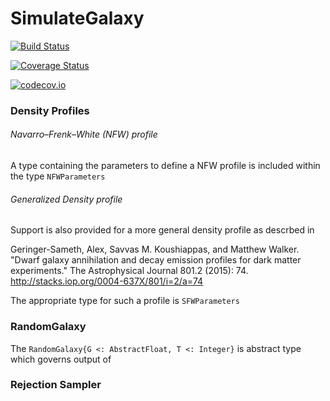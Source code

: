 # SimulateGalaxy

[![Build Status](https://travis-ci.org/brendanstats/SimulateGalaxy.jl.svg?branch=master)](https://travis-ci.org/brendanstats/SimulateGalaxy.jl)

[![Coverage Status](https://coveralls.io/repos/brendanstats/SimulateGalaxy.jl/badge.svg?branch=master&service=github)](https://coveralls.io/github/brendanstats/SimulateGalaxy.jl?branch=master)

[![codecov.io](http://codecov.io/github/brendanstats/SimulateGalaxy.jl/coverage.svg?branch=master)](http://codecov.io/github/brendanstats/SimulateGalaxy.jl?branch=master)

### Density Profiles

###### Navarro–Frenk–White (NFW) profile
A type containing the parameters to define a NFW profile is included within the type `NFWParameters`

###### Generalized Density profile
Support is also provided for a more general density profile as descrbed in

Geringer-Sameth, Alex, Savvas M. Koushiappas, and Matthew Walker. "Dwarf galaxy annihilation and decay emission profiles for dark matter experiments." The Astrophysical Journal 801.2 (2015): 74.
http://stacks.iop.org/0004-637X/801/i=2/a=74

The appropriate type for such a profile is `SFWParameters`

### RandomGalaxy
The `RandomGalaxy{G <: AbstractFloat, T <: Integer}` is abstract type which governs output of

### Rejection Sampler